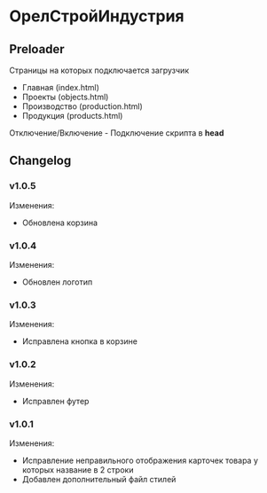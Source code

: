 # ОрелСтройИндустрия

## Preloader
Страницы на которых подключается загрузчик
- Главная (index.html)
- Проекты (objects.html)
- Производство (production.html)
- Продукция (products.html)

Отключение/Включение - Подключение скрипта в **head**

## Changelog

### v1.0.5

Изменения:
- Обновлена корзина

### v1.0.4

Изменения:
- Обновлен логотип

### v1.0.3

Изменения:
- Исправлена кнопка в корзине

### v1.0.2

Изменения:
- Исправлен футер

### v1.0.1

Изменения:
- Исправление неправильного отображения карточек товара у которых название в 2 строки
- Добавлен дополнительный файл стилей